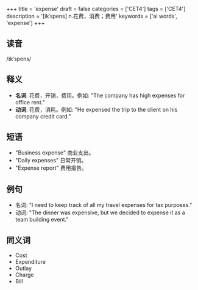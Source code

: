 +++
title = 'expense'
draft = false
categories = ['CET4']
tags = ['CET4']
description = '[ikˈspens] n.花费，消费；费用'
keywords = ['ai words', 'expense']
+++

## 读音
/ɪkˈspens/

## 释义
- **名词**: 花费，开销，费用。例如: "The company has high expenses for office rent."
- **动词**: 花费，消耗。例如: "He expensed the trip to the client on his company credit card."

## 短语
- "Business expense" 商业支出。
- "Daily expenses" 日常开销。
- "Expense report" 费用报告。

## 例句
- 名词: "I need to keep track of all my travel expenses for tax purposes."
- 动词: "The dinner was expensive, but we decided to expense it as a team building event."

## 同义词
- Cost
- Expenditure
- Outlay
- Charge
- Bill
